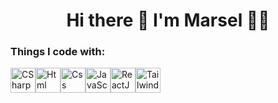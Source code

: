 <h1 align='center'>
  Hi there 👋 I'm Marsel 👨‍💻
</h1>
<h3>Things I code with:</h3>
<div style="display: flex;">
  <a href="https://ru.wikipedia.org/wiki/C_Sharp" target="_blank" rel="noopener noreferrer nofollow"><img alt="CSharp" src="https://raw.githubusercontent.com/marwin1991/profile-technology-icons/refs/heads/main/icons/c%23.png" class="icon-things-i-code"></a>
  <a href="https://ru.wikipedia.org/wiki/HTML" target="_blank" rel="noopener noreferrer nofollow"><img alt="Html" src="https://raw.githubusercontent.com/marwin1991/profile-technology-icons/refs/heads/main/icons/html.png" class="icon-things-i-code"></a>
  <a href="https://en.wikipedia.org/wiki/CSS" target="_blank" rel="noopener noreferrer nofollow"><img alt="Css" src="https://raw.githubusercontent.com/marwin1991/profile-technology-icons/refs/heads/main/icons/css.png" class="icon-things-i-code"></a>
  <a href="https://simple.wikipedia.org/wiki/JavaScript" target="_blank" rel="noopener noreferrer nofollow"><img alt="JavaScript" src="https://raw.githubusercontent.com/marwin1991/profile-technology-icons/refs/heads/main/icons/javascript.png" class="icon-things-i-code"></a>
  <a href="https://en.wikipedia.org/wiki/React_(software)" target="_blank" rel="noopener noreferrer nofollow"><img alt="ReactJS" src="https://raw.githubusercontent.com/marwin1991/profile-technology-icons/refs/heads/main/icons/react.png" class="icon-things-i-code"></a>
  <a href="https://en.wikipedia.org/wiki/Tailwind_CSS" target="_blank" rel="noopener noreferrer nofollow"><img alt="TailwindCss" src="https://raw.githubusercontent.com/marwin1991/profile-technology-icons/refs/heads/main/icons/tailwind_css.png" class="icon-things-i-code"></a>
</div>

<style>
  .icon-things-i-code{
    width: 40px;
  }
</style>
